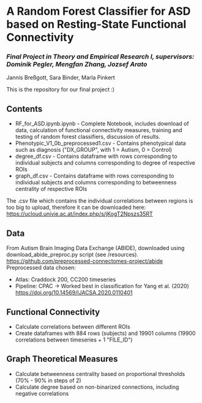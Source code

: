 # A Random Forest Classifier for ASD based on Resting-State Functional Connectivity
### *Final Project in Theory and Empirical Research I, supervisors: Dominik Pegler, Mengfan Zhang, Jozsef Arato* 
Jannis Breßgott, Sara Binder, Marla Pinkert

This is the repository for our final project :)

## Contents
- RF_for_ASD.ipynb.ipynb - Complete Notebook, includes download of data, calculation of functional connectivity measures, training and testing of random forest classifiers, discussion of results.
- Phenotypic_V1_0b_preprocessed1.csv - Contains phenotypical data such as diagnosis ("DX_GROUP", with 1 = Autism, 0 = Control)
- degree_df.csv - Contains dataframe with rows corresponding to individual subjects and columns corresponding to degree of respective ROIs
- graph_df.csv - Contains dataframe with rows corresponding to individual subjects and columns corresponding to betweenness centrality of respective ROIs

The .csv file which contains the individual correlations between regions is too big to upload, therefore it can be downloaded here: https://ucloud.univie.ac.at/index.php/s/jKogT2Npszs35RT 

## Data
From Autism Brain Imaging Data Exchange (ABIDE), downloaded using download_abide_preproc.py script (see /resources). https://github.com/preprocessed-connectomes-project/abide 
Preprocessed data chosen:
- Atlas: Craddock 200, CC200 timeseries 
- Pipeline: CPAC → Worked best in classification for Yang et al. (2020) https://doi.org/10.14569/IJACSA.2020.0110401 

## Functional Connectivity
- Calculate correlations between different ROIs
- Create dataframes with 884 rows (subjects) and 19901 columns (19900 correlations between timeseries + 1 "FILE_ID")

## Graph Theoretical Measures
- Calculate betweenness centrality based on proportional thresholds (70% - 90% in steps of 2)
- Calculate degree based on non-binarized connections, including negative correlations
